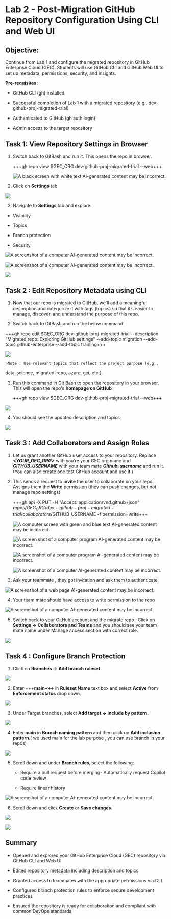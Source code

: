 # Lab 2 - Post-Migration GitHub Repository Configuration Using CLI and Web UI

## Objective:

Continue from Lab 1 and configure the migrated repository in GitHub
Enterprise Cloud (GEC). Students will use GitHub CLI and GitHub Web UI
to set up metadata, permissions, security, and insights.

**Pre-requisites:**

- GitHub CLI (gh) installed

- Successful completion of Lab 1 with a migrated repository (e.g.,
  dev-github-proj-migrated-trial)

- Authenticated to GitHub (gh auth login)

- Admin access to the target repository

## Task 1: View Repository Settings in Browser

1.  Switch back to GitBash and run it. This opens the repo in browser.

    +++gh repo view $GEC_ORG dev-github-proj-migrated-trial --web+++

    ![A black screen with white text AI-generated content may be
incorrect.](./media/image1.png)

2.  Click on **Settings** tab

  ![](./media/image2.png)

3.  Navigate to **Settings** tab and explore:

  - Visibility

  - Topics

  - Branch protection

  - Security

  ![A screenshot of a computer AI-generated content may be
incorrect.](./media/image3.png)

  ![A screenshot of a computer AI-generated content may be
incorrect.](./media/image4.png)

  ![](./media/image5.png)

## Task 2 : Edit Repository Metadata using CLI

1.  Now that our repo is migrated to GitHub, we'll add a meaningful
    description and categorize it with tags (topics) so that it’s easier
    to manage, discover, and understand the purpose of this repo.

2.  Switch back to GitBash and run the below command.

  +++gh repo edit $GEC_ORG dev-github-proj-migrated-trial  --description "Migrated repo: Exploring GitHub settings"  --add-topic migration  --add-topic github-enterprise  --add-topic training+++

  ![](./media/image6.png)

    >Note : Use relevant topics that reflect the project purpose (e.g.,
data-science, migrated-repo, azure, gei, etc.).

3.  Run this command in Git Bash to open the repository in your browser.
    This will open the repo's **homepage on GitHub**

    +++gh repo view $GEC_ORG dev-github-proj-migrated-trial --web+++

   ![](./media/image7.png)

4.  You should see the updated description and topics

  ![](./media/image8.png)

## Task 3 : Add Collaborators and Assign Roles

1.  Let us grant another GitHub user access to your repository. Replace
    ***<YOUR_GEC_ORG>*** with you’re your GEC org name and
    ***GITHUB_USERNAME*** with your team mate ***Github_username*** and
    run it.(You can also create one test GitHub account and use it )

2.  This sends a request to **invite** the user to collaborate on your
    repo. Assigns them the **Write** permission (they can push changes,
    but not manage repo settings)

    +++gh api  -X PUT -H "Accept: application/vnd.github+json"  repos/$GEC_ORG /dev-github-proj-migrated-trial/collaborators/$GITHUB_USERNAME  -f permission=write+++

    ![A computer screen with green and blue text AI-generated content may be
incorrect.](./media/image9.png)

    ![A screen shot of a computer program AI-generated content may be
incorrect.](./media/image10.png)

    ![A screenshot of a computer program AI-generated content may be
incorrect.](./media/image11.png)

    ![A screenshot of a computer AI-generated content may be
incorrect.](./media/image12.png)

3.  Ask your teammate , they got invitation and ask them to authenticate

  ![A screenshot of a web page AI-generated content may be incorrect.](./media/image13.png)

4.  Your team mate should have access to write permission to the repo

  ![A screenshot of a computer AI-generated content may be
incorrect.](./media/image14.png)

5.  Switch back to your GitHub account and the migrate repo . Click on
    **Settings ->** **Collaborators and Teams** and you should see your
    team mate name under Manage access section with correct role.

  ![](./media/image15.png)

## Task 4 : Configure Branch Protection 

1.  Click on **Branches -\>** **Add branch ruleset**

  ![](./media/image16.png)

2.  Enter +++**main+++** in **Ruleset Name** text box and select
    **Active** from **Enforcement status** drop down.

  ![](./media/image17.png)

3.  Under Target branches, select **Add target -\> Include by pattern.**

  ![](./media/image18.png)

4.  Enter **main** in **Branch naming pattern** and then click on **Add
    inclusion pattern**.( we used main for the lab purpose , you can use
    branch in your repos)

  ![](./media/image19.png)

5.  Scroll down and under **Branch rules**, select the following:

    - Require a pull request before merging- Automatically request Copilot
  code review

    - Require linear history

  ![A screenshot of a computer AI-generated content may be incorrect.](./media/image20.png)

6.  Scroll down and click **Create** or **Save changes**.

  ![](./media/image21.png)

  ![](./media/image22.png)

## Summary 

- Opened and explored your GitHub Enterprise Cloud (GEC) repository via
  GitHub CLI and Web UI

- Edited repository metadata including description and topics

- Granted access to teammates with the appropriate permissions via CLI

- Configured branch protection rules to enforce secure development
  practices

- Ensured the repository is ready for collaboration and compliant with
  common DevOps standards


